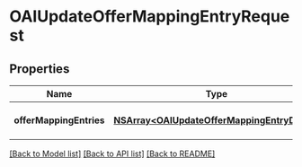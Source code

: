 # OAIUpdateOfferMappingEntryRequest

## Properties
Name | Type | Description | Notes
------------ | ------------- | ------------- | -------------
**offerMappingEntries** | [**NSArray&lt;OAIUpdateOfferMappingEntryDTO&gt;***](OAIUpdateOfferMappingEntryDTO.md) | Информация о товарах в каталоге. | 

[[Back to Model list]](../README.md#documentation-for-models) [[Back to API list]](../README.md#documentation-for-api-endpoints) [[Back to README]](../README.md)


